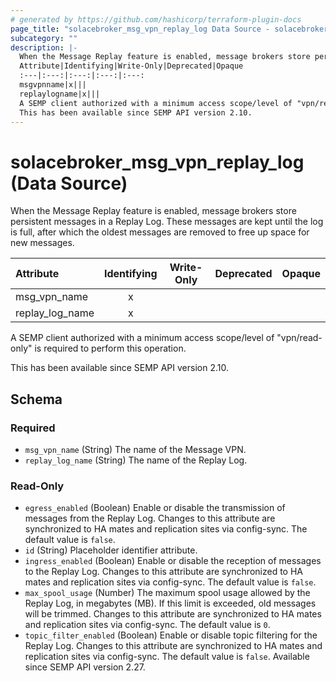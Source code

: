 ```yaml
---
# generated by https://github.com/hashicorp/terraform-plugin-docs
page_title: "solacebroker_msg_vpn_replay_log Data Source - solacebroker"
subcategory: ""
description: |-
  When the Message Replay feature is enabled, message brokers store persistent messages in a Replay Log. These messages are kept until the log is full, after which the oldest messages are removed to free up space for new messages.
  Attribute|Identifying|Write-Only|Deprecated|Opaque
  :---|:---:|:---:|:---:|:---:
  msgvpnname|x|||
  replaylogname|x|||
  A SEMP client authorized with a minimum access scope/level of "vpn/read-only" is required to perform this operation.
  This has been available since SEMP API version 2.10.
---
```


# solacebroker_msg_vpn_replay_log (Data Source)

When the Message Replay feature is enabled, message brokers store persistent messages in a Replay Log. These messages are kept until the log is full, after which the oldest messages are removed to free up space for new messages.


Attribute|Identifying|Write-Only|Deprecated|Opaque
:---|:---:|:---:|:---:|:---:
msg_vpn_name|x|||
replay_log_name|x|||



A SEMP client authorized with a minimum access scope/level of "vpn/read-only" is required to perform this operation.

This has been available since SEMP API version 2.10.



<!-- schema generated by tfplugindocs -->
## Schema

### Required

- `msg_vpn_name` (String) The name of the Message VPN.
- `replay_log_name` (String) The name of the Replay Log.

### Read-Only

- `egress_enabled` (Boolean) Enable or disable the transmission of messages from the Replay Log. Changes to this attribute are synchronized to HA mates and replication sites via config-sync. The default value is `false`.
- `id` (String) Placeholder identifier attribute.
- `ingress_enabled` (Boolean) Enable or disable the reception of messages to the Replay Log. Changes to this attribute are synchronized to HA mates and replication sites via config-sync. The default value is `false`.
- `max_spool_usage` (Number) The maximum spool usage allowed by the Replay Log, in megabytes (MB). If this limit is exceeded, old messages will be trimmed. Changes to this attribute are synchronized to HA mates and replication sites via config-sync. The default value is `0`.
- `topic_filter_enabled` (Boolean) Enable or disable topic filtering for the Replay Log. Changes to this attribute are synchronized to HA mates and replication sites via config-sync. The default value is `false`. Available since SEMP API version 2.27.
